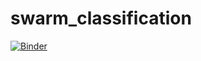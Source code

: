 # swarm_classification

[![Binder](https://mybinder.org/badge_logo.svg)](https://mybinder.org/v2/gh/jzerez/swarm_classification/master?filepath=https%3A%2F%2Fgithub.com%2Fjzerez%2Fswarm_classification%2Fblob%2Fmaster%2Fcode%2FFirst_Pass.ipynb)
